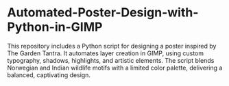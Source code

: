 # Automated-Poster-Design-with-Python-in-GIMP
This repository includes a Python script for designing a poster inspired by The Garden Tantra. It automates layer creation in GIMP, using custom typography, shadows, highlights, and artistic elements. The script blends Norwegian and Indian wildlife motifs with a limited color palette, delivering a balanced, captivating design.

